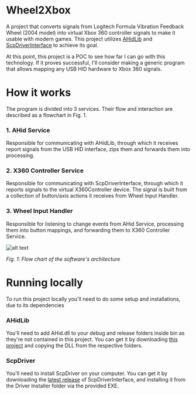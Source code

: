 # Wheel2Xbox
A project that converts signals from Logitech Formula Vibration Feedback Wheel (2004 model) into virtual Xbox 360 controller signals to make it usable with modern games.
This project utilizes [AHidLib](http://ahidlib.com/pages/programming_csharp.php?lang=en) and [ScpDriverInterface](https://github.com/mogzol/ScpDriverInterface) to achieve its goal.

At this point, this project is a POC to see how far I can go with this technology.
If it proves successful, I'll consider making a generic program that allows mapping any USB HID hardware to Xbox 360 signals.

# How it works
The program is divided into 3 services. Their flow and interaction are described as a flowchart in Fig. 1.
### 1. AHid Service
Responsible for communicating with AHidLib, through which it receives report signals from the USB HID interface, zips them and forwards them into processing.
### 2. X360 Controller Service
Responsible for communicating with ScpDriverInterface, through which it reports signals to the virtual X360Controller device. The signal is built from a collection of button/axis actions it receives from Wheel Input Handler.
### 3. Wheel Input Handler
Responsible for listening to change events from AHid Service, processing them into button mappings, and forwarding them to X360 Controller Service.


![alt text](https://i.ibb.co/42N2MNZ/Annotation-2020-06-04-213453.jpg "Fig. 1: Flow chart of the software's architecture")

_Fig. 1: Flow chart of the software's architecture_


# Running locally
To run this project locally you'll need to do some setup and installations, due to its dependencies

### AHidLib
You'll need to add AHid.dll to your debug and release folders inside bin as they're not contained in this project.
You can get it by downloading [this project](http://ahidlib.com/php/download.php?lang=en&file=ahid_demo_csharp_vs17.zip) and copying the DLL from the respective folders.

### ScpDriver
You'll need to install ScpDriver on your computer.
You can get it by downloading the [latest release](https://github.com/mogzol/ScpDriverInterface/releases) of ScpDriverInterface, and installing it from the Driver Installer folder via the provided EXE.
